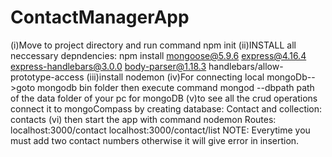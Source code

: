 # ContactManagerApp
(i)Move to project directory and run command npm init
(ii)INSTALL all neccessary depndencies:
  npm install mongoose@5.9.6 express@4.16.4 express-handlebars@3.0.0 body-parser@1.18.3 handlebars/allow-prototype-access
  (iii)install nodemon
  (iv)For connecting local mongoDb-->goto mongodb bin folder
      then execute command mongod --dbpath path of the data folder of your pc for mongoDB
    (v)to see all the crud operations connect it to mongoCompass by creating database: Contact and collection: contacts
(vi) then start the app with command nodemon
Routes:
localhost:3000/contact
localhost:3000/contact/list
NOTE: Everytime you must add two contact numbers otherwise it will give error in insertion.

